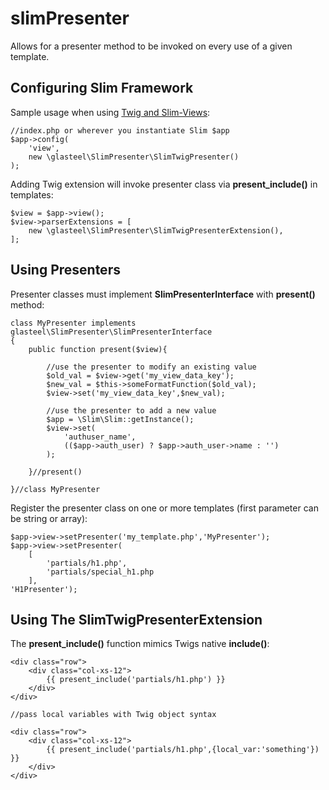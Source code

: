 # slimPresenter

Allows for a presenter method to be invoked on every use of a given template.

## Configuring Slim Framework

Sample usage when using [Twig and Slim-Views](https://github.com/slimphp/Slim-Views):
	
	//index.php or wherever you instantiate Slim $app
	$app->config(
    	'view',
    	new \glasteel\SlimPresenter\SlimTwigPresenter()
	);

Adding Twig extension will invoke presenter class via **present_include()** in templates:

	$view = $app->view();
	$view->parserExtensions = [
	    new \glasteel\SlimPresenter\SlimTwigPresenterExtension(),
	];

## Using Presenters

Presenter classes must implement **SlimPresenterInterface** with **present()** method:
	
	class MyPresenter implements glasteel\SlimPresenter\SlimPresenterInterface
	{
	    public function present($view){

	    	//use the presenter to modify an existing value
	    	$old_val = $view->get('my_view_data_key');
	    	$new_val = $this->someFormatFunction($old_val);
			$view->set('my_view_data_key',$new_val);
	        	
	        //use the presenter to add a new value
	        $app = \Slim\Slim::getInstance();
	        $view->set(
	        	'authuser_name',
	        	(($app->auth_user) ? $app->auth_user->name : '')
	        );
	    
	    }//present()
	
	}//class MyPresenter

Register the presenter class on one or more templates (first parameter can be string or array):

	$app->view->setPresenter('my_template.php','MyPresenter');
	$app->view->setPresenter(
		[
			'partials/h1.php',
			'partials/special_h1.php
		],
	'H1Presenter');

## Using The SlimTwigPresenterExtension

The **present_include()** function mimics Twigs native **include()**:

	<div class="row">
		<div class="col-xs-12">
            {{ present_include('partials/h1.php') }}
        </div>
    </div>

    //pass local variables with Twig object syntax

    <div class="row">
		<div class="col-xs-12">
            {{ present_include('partials/h1.php',{local_var:'something'}) }}
        </div>
    </div>